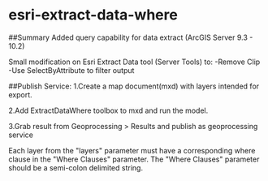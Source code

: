 esri-extract-data-where
=======================

##Summary
Added query capability for data extract (ArcGIS Server 9.3 - 10.2)

Small modification on Esri Extract Data tool (Server Tools) to:
-Remove Clip
-Use SelectByAttribute to filter output

##Publish Service:
1.Create a map document(mxd) with layers intended for export.

2.Add ExtractDataWhere toolbox to mxd and run the model.

3.Grab result from Geoprocessing > Results and publish as geoprocessing service

Each layer from the "layers" parameter must have a corresponding where clause in the "Where Clauses" parameter.  The "Where Clauses" parameter should be a semi-colon delimited string.
